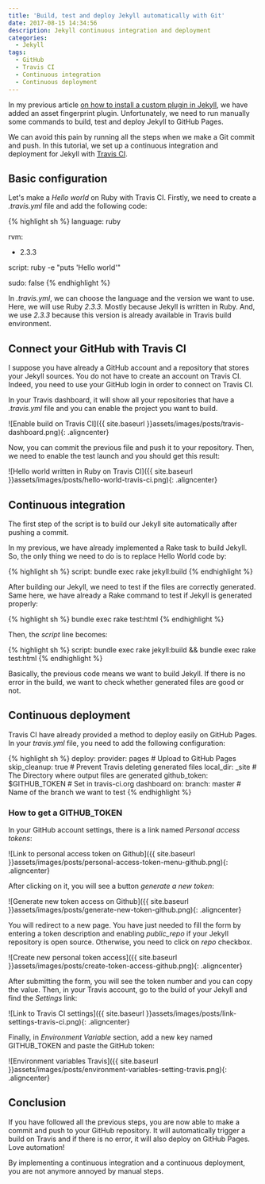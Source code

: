 ```yaml
---
title: 'Build, test and deploy Jekyll automatically with Git'
date: 2017-08-15 14:34:56
description: Jekyll continuous integration and deployment
categories:
  - Jekyll
tags:
  - GitHub
  - Travis CI
  - Continuous integration
  - Continuous deployment
---
```

In my previous article <a href="{{ site.baseurl }}how-to-install-a-custom-plugin-in-Jekyll/" target="_blank">on how to install a custom plugin in Jekyll</a>, we have added an asset fingerprint plugin. Unfortunately, we need to run manually some commands to build, test and deploy Jekyll to GitHub Pages.

We can avoid this pain by running all the steps when we make a Git commit and push. In this tutorial, we set up a continuous integration and deployment for Jekyll with <a href="https://travis-ci.org/" target="_blank">Travis CI</a>.

## Basic configuration

Let's make a *Hello world* on Ruby with Travis CI. Firstly, we need to create a *.travis.yml* file and add the following code:

{% highlight sh %}
language: ruby

rvm:
  - 2.3.3

script: ruby -e "puts 'Hello world'"

sudo: false
{% endhighlight %}

In *.travis.yml*, we can choose the language and the version we want to use. Here, we will use Ruby *2.3.3*. Mostly because Jekyll is written in Ruby. And, we use *2.3.3* because this version is already available in Travis   build environment.

## Connect your GitHub with Travis CI

I suppose you have already a GitHub account and a repository that stores your Jekyll sources. You do not have to create an account on Travis CI. Indeed, you need to use your GitHub login in order to connect on Travis CI.

In your Travis dashboard, it will show all your repositories that have a *.travis.yml* file and you can enable the project you want to build.

![Enable build on Travis CI]({{ site.baseurl }}assets/images/posts/travis-dashboard.png){: .aligncenter}

Now, you can commit the previous file and push it to your repository. Then, we need to enable the test launch and you should get this result:

![Hello world written in Ruby on Travis CI]({{ site.baseurl }}assets/images/posts/hello-world-travis-ci.png){: .aligncenter}

## Continuous integration

The first step of the script is to build our Jekyll site automatically after pushing a commit.

In my previous, we have already implemented a Rake task to build Jekyll. So, the only thing we need to do is to replace Hello World code by:

{% highlight sh %}
script: bundle exec rake jekyll:build
{% endhighlight %}

After building our Jekyll, we need to test if the files are correctly generated. Same here, we have already a Rake command to test if Jekyll is generated properly:

{% highlight sh %}
bundle exec rake test:html
{% endhighlight %}

Then, the *script* line becomes:

{% highlight sh %}
script: bundle exec rake jekyll:build && bundle exec rake test:html
{% endhighlight %}

Basically, the previous code means we want to build Jekyll. If there is no error in the build, we want to check whether generated files are good or not.

## Continuous deployment

Travis CI have already provided a method to deploy easily on GitHub Pages. In your *travis.yml* file, you need to add the following configuration:

{% highlight sh %}
deploy:
  provider: pages # Upload to GitHub Pages
  skip_cleanup: true # Prevent Travis deleting generated files
  local_dir: _site # The Directory where output files are generated
  github_token: $GITHUB_TOKEN # Set in travis-ci.org dashboard
  on:
    branch: master # Name of the branch we want to test
{% endhighlight %}

### How to get a GITHUB_TOKEN

In your GitHub account settings, there is a link named *Personal access tokens*:

![Link to personal access token on Github]({{ site.baseurl }}assets/images/posts/personal-access-token-menu-github.png){: .aligncenter}

After clicking on it, you will see a button *generate a new token*:

![Generate new token access on Github]({{ site.baseurl }}assets/images/posts/generate-new-token-github.png){: .aligncenter}

You will redirect to a new page. You have just needed to fill the form by entering a token description and enabling *public_repo* if your Jekyll repository is open source. Otherwise, you need to click on *repo* checkbox.


![Create new personal token access]({{ site.baseurl }}assets/images/posts/create-token-access-github.png){: .aligncenter}

After submitting the form, you will see the token number and you can copy the value. Then, in your Travis account, go to the build of your Jekyll and find the *Settings* link:

![Link to Travis CI settings]({{ site.baseurl }}assets/images/posts/link-settings-travis-ci.png){: .aligncenter}

Finally, in *Environment Variable* section, add a new key named GITHUB_TOKEN and paste the GitHub token:

![Environment variables Travis]({{ site.baseurl }}assets/images/posts/environment-variables-setting-travis.png){: .aligncenter}

## Conclusion

If you have followed all the previous steps, you are now able to make a commit and push to your GitHub repository. It will automatically trigger a build on Travis and if there is no error, it will also deploy on GitHub Pages. Love automation!

By implementing a continuous integration and a continuous deployment, you are not anymore annoyed by manual steps.
